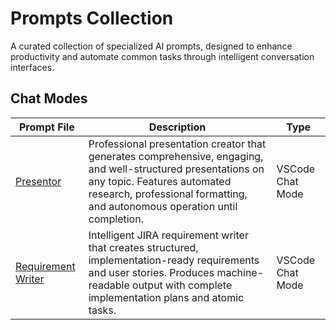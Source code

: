 # Prompts Collection

A curated collection of specialized AI prompts, designed to enhance productivity and automate common tasks through intelligent conversation interfaces.

## Chat Modes

| Prompt File                   | Description                                                  | Type             |
|-------------|-------------|------|
| [Presentor](VSCode/Presentor.chatmode.md)         | Professional presentation creator that generates comprehensive, engaging, and well-structured presentations on any topic. Features automated research, professional formatting, and autonomous operation until completion. | VSCode Chat Mode |
| [Requirement Writer](VSCode/RequirementWriter.chatmode.md) | Intelligent JIRA requirement writer that creates structured, implementation-ready requirements and user stories. Produces machine-readable output with complete implementation plans and atomic tasks. | VSCode Chat Mode |
